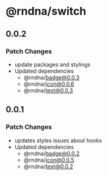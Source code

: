 # @rndna/switch

## 0.0.2

### Patch Changes

- update packages and stylings
- Updated dependencies
  - @rndna/badge@0.0.3
  - @rndna/icon@0.0.6
  - @rndna/text@0.0.3

## 0.0.1

### Patch Changes

- updates styles issues about hooks
- Updated dependencies
  - @rndna/badge@0.0.2
  - @rndna/icon@0.0.5
  - @rndna/text@0.0.2
